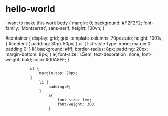 # hello-world
i want to make this work
body {
    margin: 0;
    background: #F2F2F2;
    font-family: 'Montserrat', sans-serif;
    height: 100vh;
}

#container {
   display: grid;
   grid-template-columns: 70px auto;
   height: 100%;
}
    #content {
    padding: 30px 50px;
   }
       ul {
           list-style-type: none;
           margin:0;
           padding:0;
       }
           li{
               background: #fff;
               border-radius: 8px;
               padding: 20px;
               margin-bottom: 8px;
           }
               a{
                   font-size: 1.5em;
                   text-decoration: none;
                   font-weight: bold;
                   color:#00A8FF;
               }
       
               ul {
                   margin-top: 20px;
               }  
                   li {
                       padding:0;
                   }
                       a{
                           font-size: 1em;
                           font-weight: 300;
                       }

               






            
        
    




